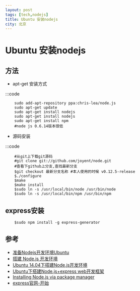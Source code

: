 ```yaml
---
layout: post
tags: [tech,nodejs]
title: Ubuntu 安装nodejs 
city: 北京
---
```


Ubuntu 安装nodejs
====================



方法
----------------------
+ apt-get 安装方式


:::code 
        
        sudo add-apt-repository ppa:chris-lea/node.js
        sudo apt-get update
        sudo apt-get install nodejs
        sudo apt-get install nodejs
        sudo apt-get install npm
        #node js 0.6.14版本很低 


+ 源码安装

:::code 
    
        #从git上下载git源码
        #git clone git://github.com/joyent/node.git
        #查看下github上分支,查找最新分支
        $git checkout 最新分支名称 #本人使用的时候 v0.12.5-release 
        $./configure
        $make 
        $make install 
        $sudo ln -s /usr/local/bin/node /usr/bin/node
        $sudo ln -s /usr/local/bin/npm /usr/bin/npm

express安装
-------------
        
        $sudo npm install -g express-generator



参考 
-------------
+ [准备Nodejs开发环境Ubuntu](http://blog.fens.me/nodejs-enviroment/)
+ [搭建 Node.js 开发环境](https://github.com/alsotang/node-lessons/tree/master/lesson0)
+ [Ubuntu 14.04下搭建Node.js开发环境](http://www.linuxidc.com/Linux/2014-12/110983.htm)
+ [Ubuntu下搭建Node.js+express web开发框架](http://developer.51cto.com/art/201202/315938.htm)
+ [Installing Node.js via package manager](https://github.com/joyent/node/wiki/Installing-Node.js-via-package-manager#arch-linux)
+ [express官网-开始](http://www.expressjs.com.cn/guide.html)